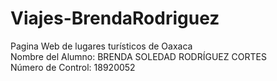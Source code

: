 # Viajes-BrendaRodriguez

Pagina Web de lugares turísticos de Oaxaca
<br/>
Nombre del Alumno: BRENDA SOLEDAD RODRÍGUEZ CORTES
<br/>
Número de Control: 18920052
